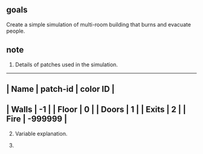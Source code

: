 ## goals
Create a simple simulation of multi-room building that burns and evacuate people.

## note
1. Details of patches used in the simulation.
--------------------------------
| Name   | patch-id | color ID |
--------------------------------
| Walls  | -1       |
| Floor  | 0        |
| Doors  | 1        |
| Exits  | 2        |
| Fire   | -999999  |
--------------------------------

2. Variable explanation.

3. 